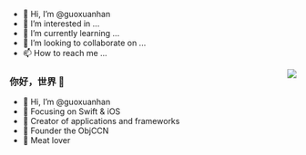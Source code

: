 - 👋 Hi, I’m @guoxuanhan
- 👀 I’m interested in ...
- 🌱 I’m currently learning ...
- 💞️ I’m looking to collaborate on ...
- 📫 How to reach me ...

<!---
guoxuanhan/guoxuanhan is a ✨ special ✨ repository because its `README.md` (this file) appears on your GitHub profile.
You can click the Preview link to take a look at your changes.
--->



<img align="right" src="https://github-readme-stats.vercel.app/api?username=guoxuanhan&show_icons=true&icon_color=CE1D2D&text_color=718096&bg_color=ffffff&hide_title=true" />

### 你好，世界 👋

- 👋 Hi, I’m @guoxuanhan
- :orange_book: Focusing on Swift & iOS
- :hammer: Creator of applications and frameworks
- :ram: Founder the ObjCCN
- :meat_on_bone: Meat lover
